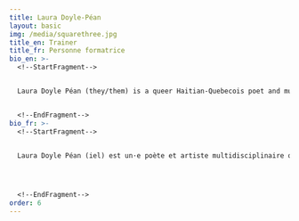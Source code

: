 ```yaml
---
title: Laura Doyle-Péan
layout: basic
img: /media/squarethree.jpg
title_en: Trainer
title_fr: Personne formatrice
bio_en: >-
  <!--StartFragment-->


  Laura Doyle Péan (they/them) is a queer Haitian-Quebecois poet and multidisciplinary artist, as well as a law and gender studies student, who is committed to social justice and fascinated by the relationship between art and movement work. Born in Nionwentsïo (Quebec city), where they first got involved in intersectional feminist, LGBTQIA2S+, migrant justice and racial justice organizing, they moved to Tiohtià:ke/Mooniyang (Montreal) in 2019, to attend univesity, and joined the fossil fuel divestment movement at the beginning of their first year. As an active member of the Divest McGill campaign, they got to participate in the 2021 Divest Ed fellowship, where they got to do research on school governance and democratization, and make space for reflection and learning along with other climate justice organizers from across turtle island and beyond. They are also one of the founding members of Collective 1629, a Black-led Quebec-city-based collective fighting against racial profiling and other forms of anti-Black state violence in Nionwentsïo. Laura published their first book, Coeur Yoyo, in 2020, and has participated in many artistic productions with the queer feminist collective Les Allumeuses, as well as with l’Espace de la Diversité. They hold a column in the literary magazine Lettres Québécoises, and have published poems and short stories in many others. The English translation of their book, Yo-yo Heart, will come out in London in the fall of 2022, with 87th press.


  <!--EndFragment-->
bio_fr: >-
  <!--StartFragment-->


  Laura Doyle Péan (iel) est un·e poète et artiste multidisciplinaire queer d'origine haïtienne québécoise. Iel étudie en droit et en études de genre, s'engage dans les mouvements de justice sociale et se passionne pour la relation entre l'art et l'activisme. Né·e à Nionwentsïo (Québec), son implication a commencé dans les milieux féministes intersectionnels, LGBTQIA2S+, et de justice migratoire et raciale. Iel a déménagé à Tiohtià:ke/Mooniyang (Montréal) en 2019 pour étudier à l'université, et y a rejoint le mouvement pour le désinvestissement des énergies fossiles au début de sa première année. En tant que membre actif de la campagne Divest McGill, iel a pu participer à la bourse Divest Ed 2021, où iel a eu l'opportunité de faire des recherches sur la gouvernance et la démocratisation des milieux éducatifs, et ainsi créer un espace de réflexion et d'apprentissage avec d'autres activistes pour la justice climatique à travers l'île de la tortue et le monde. Iel est également l'un des membres fondateurs du Collectif 1629, un collectif de la ville de Québec dirigé par des personnes noires qui luttent contre le profilage racial et d'autres formes de violence étatique anti-Noir·es à Nionwentsïo. Laura a publié son premier livre, Cœur Yoyo, en 2020, et a participé à de nombreuses productions artistiques avec le collectif féministe queer Les Allumeuses, ainsi qu'avec l'Espace de la Diversité. Iel tient une chronique dans le magazine littéraire Lettres québécoise, et a publié des poèmes et des nouvelles dans plusieurs autres. La traduction anglaise de son livre, Yo-yo Heart, sortira à Londres à l'automne 2022, chez 87th press.




  <!--EndFragment-->
order: 6
---
```

